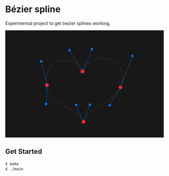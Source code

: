 # Bézier spline

Experimental project to get bezier splines working.

![Demo](./demo.png)

## Get Started

```console
$ make
$ ./main
```
